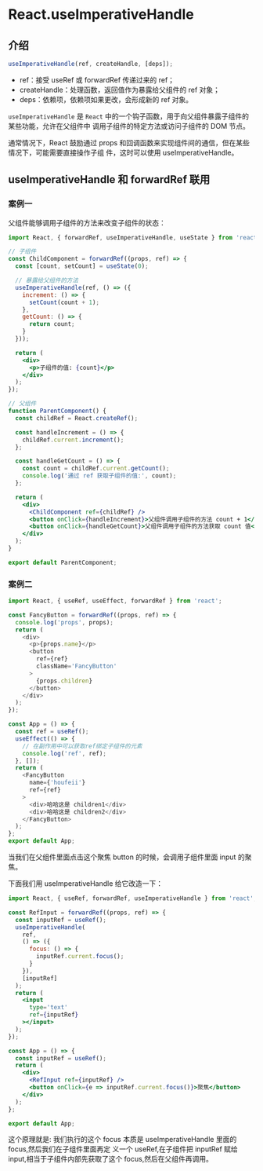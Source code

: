 # React.useImperativeHandle

## 介绍

```jsx
useImperativeHandle(ref, createHandle, [deps]);
```

- ref：接受 useRef 或 forwardRef 传递过来的 ref；
- createHandle：处理函数，返回值作为暴露给父组件的 ref 对象；
- deps：依赖项，依赖项如果更改，会形成新的 ref 对象。

`useImperativeHandle` 是 `React` 中的一个钩子函数，用于向父组件暴露子组件的某些功能，允许在父组件中
调用子组件的特定方法或访问子组件的 DOM 节点。

通常情况下，React 鼓励通过 props 和回调函数来实现组件间的通信，但在某些情况下，可能需要直接操作子组
件，这时可以使用 useImperativeHandle。

## useImperativeHandle 和 forwardRef 联用

### 案例一

父组件能够调用子组件的方法来改变子组件的状态：

```jsx
import React, { forwardRef, useImperativeHandle, useState } from 'react';

// 子组件
const ChildComponent = forwardRef((props, ref) => {
  const [count, setCount] = useState(0);

  // 暴露给父组件的方法
  useImperativeHandle(ref, () => ({
    increment: () => {
      setCount(count + 1);
    },
    getCount: () => {
      return count;
    }
  }));

  return (
    <div>
      <p>子组件的值: {count}</p>
    </div>
  );
});

// 父组件
function ParentComponent() {
  const childRef = React.createRef();

  const handleIncrement = () => {
    childRef.current.increment();
  };

  const handleGetCount = () => {
    const count = childRef.current.getCount();
    console.log('通过 ref 获取子组件的值:', count);
  };

  return (
    <div>
      <ChildComponent ref={childRef} />
      <button onClick={handleIncrement}>父组件调用子组件的方法 count + 1</button>
      <button onClick={handleGetCount}>父组件调用子组件的方法获取 count 值</button>
    </div>
  );
}

export default ParentComponent;
```

### 案例二

```js
import React, { useRef, useEffect, forwardRef } from 'react';

const FancyButton = forwardRef((props, ref) => {
  console.log('props', props);
  return (
    <div>
      <p>{props.name}</p>
      <button
        ref={ref}
        className='FancyButton'
      >
        {props.children}
      </button>
    </div>
  );
});

const App = () => {
  const ref = useRef();
  useEffect(() => {
    // 在副作用中可以获取ref绑定子组件的元素
    console.log('ref', ref);
  }, []);
  return (
    <FancyButton
      name={'houfeii'}
      ref={ref}
    >
      <div>哈哈这是 children1</div>
      <div>哈哈这是 children2</div>
    </FancyButton>
  );
};
export default App;
```

当我们在父组件里面点击这个聚焦 button 的时候，会调用子组件里面 input 的聚焦。

下面我们用 useImperativeHandle 给它改造一下：

```jsx
import React, { useRef, forwardRef, useImperativeHandle } from 'react';

const RefInput = forwardRef((props, ref) => {
  const inputRef = useRef();
  useImperativeHandle(
    ref,
    () => ({
      focus: () => {
        inputRef.current.focus();
      }
    }),
    [inputRef]
  );
  return (
    <input
      type='text'
      ref={inputRef}
    ></input>
  );
});

const App = () => {
  const inputRef = useRef();
  return (
    <div>
      <RefInput ref={inputRef} />
      <button onClick={e => inputRef.current.focus()}>聚焦</button>
    </div>
  );
};

export default App;
```

这个原理就是: 我们执行的这个 focus 本质是 useImperativeHandle 里面的 focus,然后我们在子组件里面再定
义一个 useRef,在子组件把 inputRef 赋给 input,相当于子组件内部先获取了这个 focus,然后在父组件再调用。
